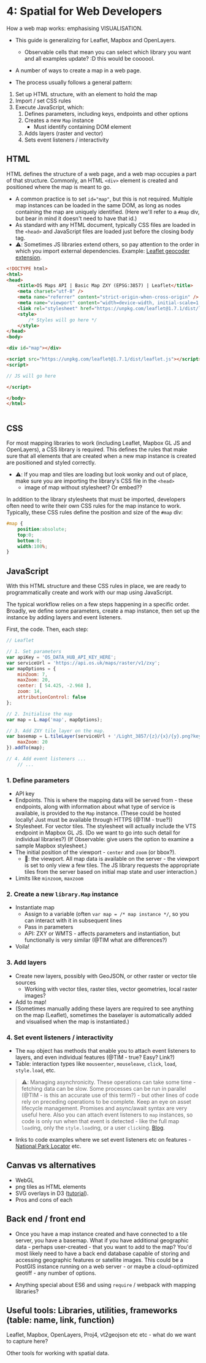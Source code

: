 # 4: Spatial for Web Developers

How a web map works: emphasising VISUALISATION.
- This guide is generalizing for Leaflet, Mapbox and OpenLayers.
    - Observable cells that mean you can select which library you want and all examples update? :D this would be coooool.

- A number of ways to create a map in a web page.
- The process usually follows a general pattern: 


1. Set up HTML structure, with an element to hold the map
2. Import / set CSS rules
3. Execute JavaScript, which:
    1. Defines parameters, including keys, endpoints and other options 
    2. Creates a new `Map` instance
        - Must identify containing DOM element 
    3. Adds layers (raster and vector)
    4. Sets event listeners / interactivity


## HTML

HTML defines the structure of a web page, and a web map occupies a part of that structure. Commonly, an HTML `<div>` element is created and positioned where the map is meant to go.
- A common practice is to set `id="map"`, but this is not required. Multiple map instances can be loaded in the same DOM, as long as nodes containing the map are uniquely identified. (Here we'll refer to a `#map` div, but bear in mind it doesn't need to have that id.)
- As standard with any HTML document, typically CSS files are loaded in the `<head>` and JavaScript files are loaded just before the closing body tag. 
- ⚠️: Sometimes JS libraries extend others, so pay attention to the order in which you import external dependencies. Example: [Leaflet geocoder extension](https://labs.os.uk/public/os-data-hub-examples/os-names-api/find-example-geocoder).

```html
<!DOCTYPE html>
<html>
<head>
    <title>OS Maps API | Basic Map ZXY (EPSG:3857) | Leaflet</title>
    <meta charset="utf-8" />
    <meta name="referrer" content="strict-origin-when-cross-origin" />
    <meta name="viewport" content="width=device-width, initial-scale=1.0, maximum-scale=1.0, user-scalable=no" />
    <link rel="stylesheet" href="https://unpkg.com/leaflet@1.7.1/dist/leaflet.css" />
    <style>
        /* Styles will go here */
    </style>
</head>
<body>

<div id="map"></div>

<script src="https://unpkg.com/leaflet@1.7.1/dist/leaflet.js"></script>
<script>

// JS will go here

</script>

</body>
</html>



```

## CSS

For most mapping libraries to work (including Leaflet, Mapbox GL JS and OpenLayers), a CSS library is required. This defines the rules that make sure that all elements that are created when a new map instance is created are positioned and styled correctly. 
- ⚠️: If you map and tiles are loading but look wonky and out of place, make sure you are importing the library's CSS file in the `<head>`
    - image of map without stylesheet? Or embed??

In addition to the library stylesheets that must be imported, developers often need to write their own CSS rules for the map instance to work. Typically, these CSS rules define the position and size of the `#map` div: 

```css
#map {
    position:absolute; 
    top:0; 
    bottom:0; 
    width:100%; 
}
```

## JavaScript

With this HTML structure and these CSS rules in place, we are ready to programmatically create and work with our map using JavaScript. 

The typical workflow relies on a few steps happening in a specific order. Broadly, we define some parameters, create a map instance, then set up the instance by adding layers and event listeners. 

First, the code. Then, each step:

```javascript
// Leaflet

// 1. Set parameters
var apiKey = 'OS_DATA_HUB_API_KEY_HERE';
var serviceUrl = 'https://api.os.uk/maps/raster/v1/zxy';
var mapOptions = {
    minZoom: 7,
    maxZoom: 20,
    center: [ 54.425, -2.968 ],
    zoom: 14,
    attributionControl: false
};

// 2. Initialise the map
var map = L.map('map', mapOptions);

// 3. Add ZXY tile layer on the map.
var basemap = L.tileLayer(serviceUrl + '/Light_3857/{z}/{x}/{y}.png?key=' + apiKey, {
    maxZoom: 20
}).addTo(map);

// 4. Add event listeners ...
    // ...

```

### 1. Define parameters

- API key
- Endpoints. This is where the mapping data will be served from - these endpoints, along with information about what type of service is available, is provided to the `Map` instance. (These could be hosted locally! Just must be available through HTTPS (@TIM - true?))
- Stylesheet. For vector tiles. The stylesheet will actually include the VTS endpoint in Mapbox GL JS. (Do we want to go into such detail for individual libraries?) (If Observable: give users the option to examine a sample Mapbox stylesheet.)
- The initial position of the viewport - `center` and `zoom` (or bbox?). 
    - 🔑: the viewport. All map data is available on the server - the viewport is set to only view a few tiles. The JS library requests the appropriate tiles from the server based on initial map state and user interaction.)
- Limits like `minzoom`, `maxzoom` 

### 2. Create a new `library.Map` instance

- Instantiate map 
    - Assign to a variable (often `var map = /* map instance */`, so you can interact with it in subsequent lines
    - Pass in parameters
    - API: ZXY or WMTS - affects parameters and instantiation, but functionally is very similar (@TIM what are differences?)
- Voila!

### 3. Add layers

- Create new layers, possibly with GeoJSON, or other raster or vector tile sources
    - Working with vector tiles, raster tiles, vector geometries, local raster images? 
- Add to map!
- (Sometimes manually adding these layers are required to see anything on the map (Leaflet), sometimes the baselayer is automatically added and visualised when the map is instantiated.)

### 4. Set event listeners / interactivity

- The `map` object has methods that enable you to attach event listeners to layers, and even individual features (@TIM - true? Easy? Link?)
- Table: interaction types like `mouseenter`, `mouseleave`, `click`, `load`, `style.load`, etc. 

> ⚠️: Managing asynchronicity. These operations can take some time - fetching data can be slow. Some processes can be run in parallel (@TIM - is this an accurate use of this term?) - but other lines of code rely on preceding operations to be complete. Keep an eye on asset lifecycle management. Promises and async/await syntax are very useful here. Also you can attach event listeners to `map` instances, so code is only run when that event is detected - like the full map `load`ing, only the `style.load`ing, or a user `click`ing. [Blog](https://www.programmableweb.com/news/four-tips-developers-should-follow-when-building-location-based-apps/analysis/2020/09/02).

- links to code examples where we set event listeners etc on features - [National Park Locator](https://www.programmableweb.com/news/four-tips-developers-should-follow-when-building-location-based-apps/analysis/2020/09/02) etc.

## Canvas vs alternatives

- WebGL 
- png tiles as HTML elements
- SVG overlays in D3 ([tutorial](https://labs.os.uk/public/os-data-hub-tutorials/web-development/d3-overlay)).
- Pros and cons of each

## Back end / front end

- Once you have a map instance created and have connected to a tile server, you have a basemap. What if you have additional geographic data - perhaps user-created - that you want to add to the map? You'd most likely need to have a back end database capable of storing and accessing geographic features or satellite images. This could be a PostGIS instance running on a web server - or maybe a cloud-optimized geotiff - any number of options.

- Anything special about ES6 and using `require` / webpack with mapping libraries? 

## Useful tools: Libraries, utilities, frameworks (table: name, link, function)

Leaflet, Mapbox, OpenLayers, Proj4, vt2geojson etc etc - what do we want to capture here? 

Other tools for working with spatial data.




